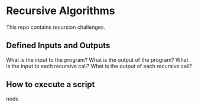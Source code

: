 # Recursive Algorithms

This repo contains recursion challenges.

## Defined Inputs and Outputs

What is the input to the program?
What is the output of the program?
What is the input to each recursive call?
What is the output of each recursive call?

## How to execute a script

node <script name>
